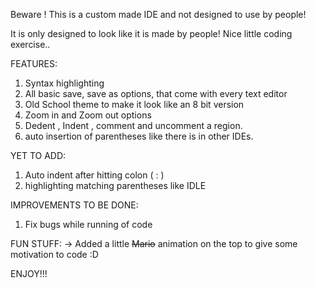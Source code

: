 Beware !
This is a custom made IDE and not designed to use by people!

It is only designed to look like it is made by people!
Nice little coding exercise..

FEATURES:

1. Syntax highlighting
2. All basic save, save as options, that come with every text editor
3. Old School theme to make it look like an 8 bit version
3. Zoom in and Zoom out options
4. Dedent , Indent , comment and uncomment a region.
5. auto insertion of parentheses like there is in other IDEs.

YET TO ADD:

1. Auto indent after hitting colon ( : )
2. highlighting matching parentheses like IDLE

IMPROVEMENTS TO BE DONE:

1. Fix bugs while running of code

FUN STUFF:
-> Added a little ~~Mario~~ animation on the top to give some motivation to code :D

ENJOY!!!
